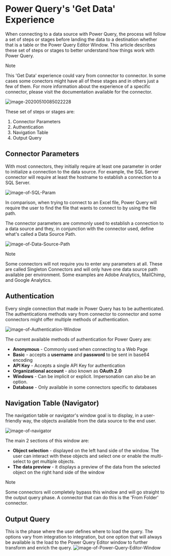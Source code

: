 # Power Query's 'Get Data' Experience
When connecting to a data source with Power Query, the process will follow a set of steps or stages before landing the data to a destination whether that is a table or the Power Query Editor Window.
This article describes these set of steps or stages to better understand how things work with Power Query.
>[!NOTE]
>This 'Get Data' experience could vary from connector to connector. In some cases some conectors might have all of these stages and in others just a few of them. For more information about the experience of a specific connector, please visit the documentation available for the connector.

![image-20200510085022228](C:\Users\MiguelEscobar\AppData\Roaming\Typora\typora-user-images\image-20200510085022228.png)

These set of steps or stages are:

1. Connector Parameters
2. Authentication
3. Navigation Table
4. Output Query

## Connector Parameters

With most connectors, they initially require at least one parameter in order to initialize a connection to the data source. For example, the SQL Server connector will require at least the hostname to establish a connection to a SQL Server.

![image-of-SQL-Param](someplace.jpg)

In comparison, when trying to connect to an Excel file, Power Query will require the user to find the file that wants to connect to by using the file path.

The connector parameters are commonly used to establish a connection to a data source and they, in conjunction with the connector used, define what's called a Data Source Path.

![image-of-Data-Source-Path](image.jpg)

>[!NOTE]
>Some connectors will not require you to enter any parameters at all.
>These are called Singleton Connectors and will only have one data source path available per environment. Some examples are Adobe Analytics, MailChimp, and Google Analytics.

## Authentication
Every single connection that made in Power Query has to be authenticated. 
The authentications methods vary from connector to connector and some connectors might offer multiple methods of authentication.

![image-of-Authentication-Window](image.jpg)

The current available methods of authentication for Power Query are:

- **Anonymous** - Commonly used when connecting to a Web Page 
- **Basic** - accepts a **username** and **password** to be sent in base64 encoding
- **API Key** - Accepts a single API Key for authentication
- **Organizational account** - also known as **OAuth 2.0**
- **Windows** - Can be implicit or explicit. Impersonation can also be an option.
- **Database** - Only available in some connectors specific to databases

## Navigation Table (Navigator)
The navigation table or navigator's window goal is to display, in a user-friendly way, the objects available from the data source to the end user. 

![image-of-navigator](image.jpg)

The main 2 sections of this window are:
* **Object selection** - displayed on the left hand side of the window. The user can interact with these objects and select one or enable the multi-select to get multiple objects.
* **The data preview** - it displays a preview of the data from the selected object on the right hand side of the window

>[!NOTE]
>Some connectors will completely bypass this window and will go straight to the output query phase. A connector that can do this is the 'From Folder' connector.

## Output Query
This is the phase where the user defines where to load the query. The options vary from integration to integration, but one option that will always be available is the load to the Power Query Editor window to further transform and enrich the query.
![image-of-Power-Query-Editor-Window](image.jpg)
